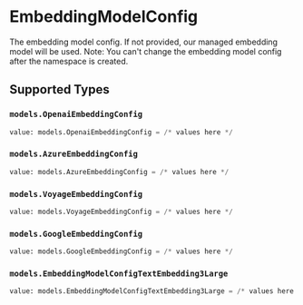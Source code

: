 # EmbeddingModelConfig

The embedding model config. If not provided, our managed embedding model will be used. Note: You can't change the embedding model config after the namespace is created.


## Supported Types

### `models.OpenaiEmbeddingConfig`

```python
value: models.OpenaiEmbeddingConfig = /* values here */
```

### `models.AzureEmbeddingConfig`

```python
value: models.AzureEmbeddingConfig = /* values here */
```

### `models.VoyageEmbeddingConfig`

```python
value: models.VoyageEmbeddingConfig = /* values here */
```

### `models.GoogleEmbeddingConfig`

```python
value: models.GoogleEmbeddingConfig = /* values here */
```

### `models.EmbeddingModelConfigTextEmbedding3Large`

```python
value: models.EmbeddingModelConfigTextEmbedding3Large = /* values here */
```

